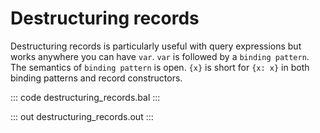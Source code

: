 # Destructuring records

Destructuring records is particularly useful with query expressions but works anywhere you can have `var`. `var` is followed by a `binding pattern`. The semantics of `binding pattern` is open. `{x}` is short for `{x: x}` in both binding patterns and record constructors.

::: code destructuring_records.bal :::

::: out destructuring_records.out :::